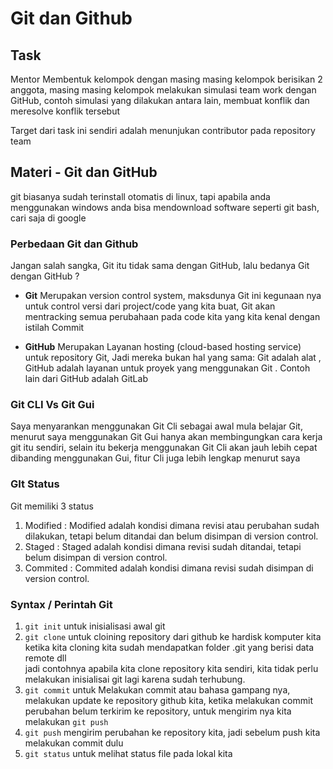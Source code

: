 # Git dan Github
## Task
Mentor Membentuk kelompok dengan masing masing kelompok berisikan 2 anggota, masing masing kelompok melakukan simulasi team work dengan GitHub, contoh simulasi yang dilakukan antara lain, membuat konflik dan meresolve konflik tersebut

Target dari task ini sendiri adalah menunjukan contributor pada repository team


## Materi - Git dan GitHub
git biasanya sudah terinstall otomatis di linux, tapi apabila anda menggunakan windows anda bisa mendownload software seperti git bash, cari saja di google

### Perbedaan Git dan Github
Jangan salah sangka, Git itu tidak sama dengan GitHub,
lalu bedanya Git dengan GitHub ?

- **Git** Merupakan version control system, maksdunya Git ini kegunaan nya untuk control versi dari project/code yang kita buat, Git akan mentracking semua perubahaan pada code kita yang kita kenal dengan istilah Commit

- **GitHub** Merupakan Layanan hosting (cloud-based hosting service) untuk repository Git, Jadi mereka bukan hal yang sama: Git adalah alat , GitHub adalah layanan untuk proyek yang menggunakan Git . Contoh lain dari GitHub adalah GitLab

### Git CLI Vs Git Gui
Saya menyarankan menggunakan Git Cli sebagai awal mula belajar Git, menurut saya menggunakan Git Gui hanya akan membingungkan cara kerja git itu sendiri, selain itu bekerja menggunakan Git Cli akan jauh lebih cepat dibanding menggunakan Gui, fitur Cli juga lebih lengkap menurut saya

### GIt Status
Git memiliki 3 status
1. Modified : Modified adalah kondisi dimana revisi atau perubahan sudah dilakukan, tetapi belum ditandai dan belum disimpan di version control.
1. Staged : Staged adalah kondisi dimana revisi sudah ditandai, tetapi belum disimpan di version control. 
1. Commited : Commited adalah kondisi dimana revisi sudah disimpan di version control.

### Syntax / Perintah Git
1. `git init` untuk inisialisasi awal git
1. `git clone` untuk cloining repository dari github ke hardisk komputer kita\
    ketika kita cloning kita sudah mendapatkan folder .git yang berisi data remote dll\
    jadi contohnya apabila kita clone repository kita sendiri, kita tidak perlu melakukan inisialisai git lagi karena sudah terhubung.
1. `git commit` untuk Melakukan commit atau bahasa gampang nya, melakukan update ke repository github kita, ketika melakukan commit perubahan belum terkirim ke repository, untuk mengirim nya kita melakukan `git push`
1. `git push` mengirim perubahan ke repository kita, jadi sebelum push kita melakukan commit dulu 
1. `git status` untuk melihat status file pada lokal kita 
